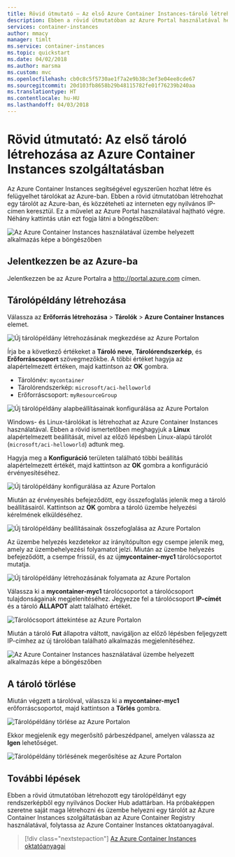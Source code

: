 ```yaml
---
title: Rövid útmutató – Az első Azure Container Instances-tároló létrehozása az Azure Portal segítségével
description: Ebben a rövid útmutatóban az Azure Portal használatával helyez üzembe egy tárolót az Azure Container Instances szolgáltatásban
services: container-instances
author: mmacy
manager: timlt
ms.service: container-instances
ms.topic: quickstart
ms.date: 04/02/2018
ms.author: marsma
ms.custom: mvc
ms.openlocfilehash: cb0c8c5f5730ae1f7a2e9b38c3ef3e04ee8cde67
ms.sourcegitcommit: 20d103fb8658b29b48115782fe01f76239b240aa
ms.translationtype: HT
ms.contentlocale: hu-HU
ms.lasthandoff: 04/03/2018
---
```

# <a name="quickstart-create-your-first-container-in-azure-container-instances"></a>Rövid útmutató: Az első tároló létrehozása az Azure Container Instances szolgáltatásban

Az Azure Container Instances segítségével egyszerűen hozhat létre és felügyelhet tárolókat az Azure-ban. Ebben a rövid útmutatóban létrehozhat egy tárolót az Azure-ban, és közzéteheti az interneten egy nyilvános IP-címen keresztül. Ez a művelet az Azure Portal használatával hajtható végre. Néhány kattintás után ezt fogja látni a böngészőben:

![Az Azure Container Instances használatával üzembe helyezett alkalmazás képe a böngészőben][aci-portal-07]

## <a name="log-in-to-azure"></a>Jelentkezzen be az Azure-ba

Jelentkezzen be az Azure Portalra a http://portal.azure.com címen.

## <a name="create-a-container-instance"></a>Tárolópéldány létrehozása

Válassza az **Erőforrás létrehozása** > **Tárolók** > **Azure Container Instances** elemet.

![Új tárolópéldány létrehozásának megkezdése az Azure Portalon][aci-portal-01]

Írja be a következő értékeket a **Tároló neve**, **Tárolórendszerkép**, és **Erőforráscsoport** szövegmezőkbe. A többi értéket hagyja az alapértelmezett értéken, majd kattintson az **OK** gombra.

* Tárolónév: `mycontainer`
* Tárolórendszerkép: `microsoft/aci-helloworld`
* Erőforráscsoport: `myResourceGroup`

![Új tárolópéldány alapbeállításainak konfigurálása az Azure Portalon][aci-portal-03]

Windows- és Linux-tárolókat is létrehozhat az Azure Container Instances használatával. Ebben a rövid ismertetőben meghagyjuk a **Linux** alapértelmezett beállítását, mivel az előző lépésben Linux-alapú tárolót (`microsoft/aci-helloworld`) adtunk meg.

Hagyja meg a **Konfiguráció** területen található többi beállítás alapértelmezett értékét, majd kattintson az **OK** gombra a konfiguráció érvényesítéséhez.

![Új tárolópéldány konfigurálása az Azure Portalon][aci-portal-04]

Miután az érvényesítés befejeződött, egy összefoglalás jelenik meg a tároló beállításairól. Kattintson az **OK** gombra a tároló üzembe helyezési kérelmének elküldéséhez.

![Új tárolópéldány beállításainak összefoglalása az Azure Portalon][aci-portal-05]

Az üzembe helyezés kezdetekor az irányítópulton egy csempe jelenik meg, amely az üzembehelyezési folyamatot jelzi. Miután az üzembe helyezés befejeződött, a csempe frissül, és az új**mycontainer-myc1** tárolócsoportot mutatja.

![Új tárolópéldány létrehozásának folyamata az Azure Portalon][aci-portal-08]

Válassza ki a **mycontainer-myc1** tárolócsoportot a tárolócsoport tulajdonságainak megjelenítéséhez. Jegyezze fel a tárolócsoport **IP-címét** és a tároló **ÁLLAPOT** alatt található értékét.

![Tárolócsoport áttekintése az Azure Portalon][aci-portal-06]

Miután a tároló **Fut** állapotra váltott, navigáljon az előző lépésben feljegyzett IP-címhez az új tárolóban található alkalmazás megjelenítéséhez.

![Az Azure Container Instances használatával üzembe helyezett alkalmazás képe a böngészőben][aci-portal-07]

## <a name="delete-the-container"></a>A tároló törlése
Miután végzett a tárolóval, válassza ki a **mycontainer-myc1** erőforráscsoportot, majd kattintson a **Törlés** gombra.

![Tárolópéldány törlése az Azure Portalon][aci-portal-09]

Ekkor megjelenik egy megerősítő párbeszédpanel, amelyen válassza az **Igen** lehetőséget.

![Tárolópéldány törlésének megerősítése az Azure Portalon][aci-portal-10]

<!-- IMAGES -->
[aci-portal-01]: ./media/container-instances-quickstart-portal/qs-portal-01.png
<!--[aci-portal-02]: ./media/container-instances-quickstart-portal/qs-portal-02.png-->
[aci-portal-03]: ./media/container-instances-quickstart-portal/qs-portal-03.png
[aci-portal-04]: ./media/container-instances-quickstart-portal/qs-portal-04.png
[aci-portal-05]: ./media/container-instances-quickstart-portal/qs-portal-05.png
[aci-portal-06]: ./media/container-instances-quickstart-portal/qs-portal-06.png
[aci-portal-07]: ./media/container-instances-quickstart-portal/qs-portal-07.png
[aci-portal-08]: ./media/container-instances-quickstart-portal/qs-portal-08.png
[aci-portal-09]: ./media/container-instances-quickstart-portal/qs-portal-09.png
[aci-portal-10]: ./media/container-instances-quickstart-portal/qs-portal-10.png

## <a name="next-steps"></a>További lépések

Ebben a rövid útmutatóban létrehozott egy tárolópéldányt egy rendszerképből egy nyilvános Docker Hub adattárban. Ha próbaképpen szeretne saját maga létrehozni és üzembe helyezni egy tárolót az Azure Container Instances szolgáltatásban az Azure Container Registry használatával, folytassa az Azure Container Instances oktatóanyagával.

> [!div class="nextstepaction"]
> [Az Azure Container Instances oktatóanyagai](./container-instances-tutorial-prepare-app.md)